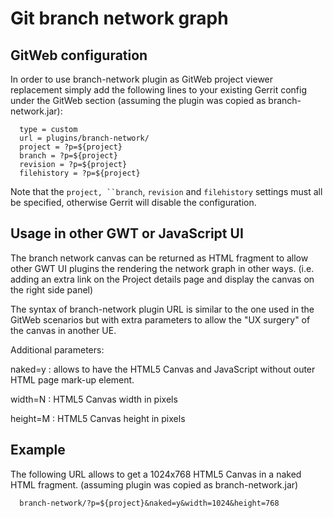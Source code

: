 Git branch network graph
========================

GitWeb configuration
--------------------

In order to use branch-network plugin as GitWeb project viewer replacement
simply add the following lines to your existing Gerrit config under the
GitWeb section (assuming the plugin was copied as branch-network.jar):

```
  type = custom
  url = plugins/branch-network/
  project = ?p=${project}
  branch = ?p=${project}
  revision = ?p=${project}
  filehistory = ?p=${project}
```

Note that the `project, ``branch`, `revision` and `filehistory` settings
must all be specified, otherwise Gerrit will disable the configuration.

Usage in other GWT or JavaScript UI
-----------------------------------

The branch network canvas can be returned as HTML fragment to allow other
GWT UI plugins the rendering the network graph in other ways.
(i.e. adding an extra link on the Project details page and display the
canvas on the right side panel)

The syntax of branch-network plugin URL is similar to the one used in
the GitWeb scenarios but with extra parameters to allow the "UX surgery"
of the canvas in another UE.

Additional parameters:

naked=y
:	allows to have the HTML5 Canvas and JavaScript without outer HTML page mark-up
	element.

width=N
:	HTML5 Canvas width in pixels

height=M
:	HTML5 Canvas height in pixels

Example
-------

The following URL allows to get a 1024x768 HTML5 Canvas in a naked HTML fragment.
(assuming plugin was copied as branch-network.jar)

```
  branch-network/?p=${project}&naked=y&width=1024&height=768
```

